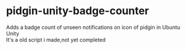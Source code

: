 # pidgin-unity-badge-counter
Adds a badge count of unseen notifications on icon of pidgin in Ubuntu Unity <br>
It's a old script i made,not yet completed
